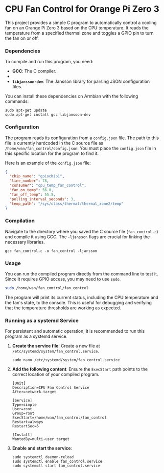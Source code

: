 # CPU Fan Control for Orange Pi Zero 3

This project provides a simple C program to automatically control a cooling fan on an Orange Pi Zero 3 based on the CPU temperature. It reads the temperature from a specified thermal zone and toggles a GPIO pin to turn the fan on or off.

### Dependencies

To compile and run this program, you need:

* **GCC**: The C compiler.
* 
* **`libjansson-dev`**: The Jansson library for parsing JSON configuration files.

You can install these dependencies on Armbian with the following commands:

```
sudo apt-get update
sudo apt-get install gcc libjansson-dev
```

### Configuration

The program reads its configuration from a `config.json` file. The path to this file is currently hardcoded in the C source file as `/home/wan/fan_control/config.json`. You must place the `config.json` file in this specific location for the program to find it.

Here is an example of the `config.json` file:

```json
{
  "chip_name": "gpiochip1",
  "line_number": 78,
  "consumer": "cpu_temp_fan_control",
  "fan_on_temp": 56.0,
  "fan_off_temp": 55.5,
  "polling_interval_seconds": 3,
  "temp_path": "/sys/class/thermal/thermal_zone2/temp"
}
```

### Compilation

Navigate to the directory where you saved the C source file (`fan_control.c`) and compile it using GCC. The `-ljansson` flags are crucial for linking the necessary libraries.

```
gcc fan_control.c -o fan_control -ljansson
```

### Usage

You can run the compiled program directly from the command line to test it. Since it requires GPIO access, you may need to use `sudo`.

```bash
sudo /home/wan/fan_control/fan_control
```

The program will print its current status, including the CPU temperature and the fan's state, to the console. This is useful for debugging and verifying that the temperature thresholds are working as expected.

### Running as a systemd Service

For persistent and automatic operation, it is recommended to run this program as a systemd service.

1.  **Create the service file**: Create a new file at `/etc/systemd/system/fan_control.service`.

    ```
    sudo nano /etc/systemd/system/fan_control.service
    ```

2.  **Add the following content**: Ensure the `ExecStart` path points to the correct location of your compiled program.

    ```
    [Unit]
    Description=CPU Fan Control Service
    After=network.target

    [Service]
    Type=simple
    User=root
    Group=root
    ExecStart=/home/wan/fan_control/fan_control
    Restart=always
    RestartSec=5

    [Install]
    WantedBy=multi-user.target
    ```

3.  **Enable and start the service**:

    ```
    sudo systemctl daemon-reload
    sudo systemctl enable fan_control.service
    sudo systemctl start fan_control.service
    
